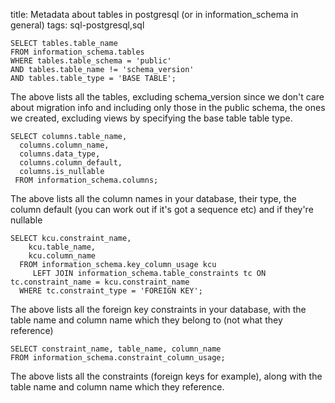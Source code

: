 title: Metadata about tables in postgresql (or in information_schema in general)
tags: sql-postgresql,sql

    SELECT tables.table_name
    FROM information_schema.tables
    WHERE tables.table_schema = 'public' 
    AND tables.table_name != 'schema_version' 
    AND tables.table_type = 'BASE TABLE';
    
The above lists all the tables, excluding schema_version since we don't care about migration info and including only those in the public schema, the ones we created, excluding views by specifying the base table table type.

    SELECT columns.table_name,
      columns.column_name,
      columns.data_type,
      columns.column_default,
      columns.is_nullable
     FROM information_schema.columns;

The above lists all the column names in your database, their type, the column default (you can work out if it's got a sequence etc) and if they're nullable

    SELECT kcu.constraint_name,
        kcu.table_name,
        kcu.column_name 
      FROM information_schema.key_column_usage kcu
         LEFT JOIN information_schema.table_constraints tc ON tc.constraint_name = kcu.constraint_name
      WHERE tc.constraint_type = 'FOREIGN KEY';
      
The above lists all the foreign key constraints in your database, with the table name and column name which they belong to (not what they reference)

    SELECT constraint_name, table_name, column_name 
    FROM information_schema.constraint_column_usage;

The above lists all the constraints (foreign keys for example), along with the table name and column name which they reference.
